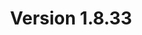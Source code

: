 ---
title: "Version 1.8.33"

version_number: "1.8.33"
version_code: "1833"
release_date: "2023-01-03"

packages:
  - type: mybb
    formats:
      - type: zip
        filesize: "2.2 MB"
        checksums:
          - type: md5
            value: b2ef5038c52dca95f3974a5da9c27cc5
          - type: sha1
            value: 73760b2dc3876cc392b8cce6444cd0b14ca40f99
          - type: sha256
            value: e101ba14a9c86b8e640850819032417c0a513c6a67a2da5a80e1bc38c765764d
          - type: sha512
            value: 823b3bb427f7e55ef185de0243ca4901a5851c2dde01a88a17794a12b699e6a27b1a95788fbf7170f54f585e9ebf23213302298d61b861e107e5106c734a68ff
        locations:
          - name: resources.mybb.com/downloads/
          - name: github.com/mybb/mybb/releases/

  - type: changed_files
    formats:
      - type: zip
        filesize: "0.61 MB"
        checksums:
          - type: md5
            value: e2f16b9d250374118439a66d46de25c0
          - type: sha1
            value: 88a134f07a04dc5d4a154a27f45eceb71caddd4b
          - type: sha256
            value: 2b260c59c7f534d34f761a3025d83e561b9a13acb18585c0fb748cf46a63655e
          - type: sha512
            value: af4d0c4b5214b53143236de35e520f1bdde3a44a091ac648251551b20385c45fd7942073a74928f2e4dc453b7fad9f29bd8c94653ae94394820551725d23b023
        locations:
          - name: resources.mybb.com/downloads/
          - name: github.com/mybb/mybb/releases/

upgrade_script_required: true
resolved_issues_number: "8"
resolved_issues_link: "https://github.com/mybb/mybb/issues?q=is%3Aissue+is%3Aclosed+label%3As%3Aresolved+-label%3Adev-branch+milestone%3A1.8.33"

comment: |
   This version improves cache system stability, and compatibility with PostgreSQL (PDO) and recent PHP versions.

resolved_security_issues:
  - description: "ACP Languages local file inclusion"
    severity: "high"
    cve_id: "CVE-2022-45867"
    cwe_id: "CWE-22"
    cwe_name: "Path Traversal"
    cvss_score: "CVSS:3.1/AV:N/AC:L/PR:H/UI:N/S:U/C:H/I:H/A:H"
    reported_by:
      - name: "yelang123"
        affiliation: "Stealien"
      - name: "NGA"
        affiliation: "Stealien"
    references:
      - url: https://github.com/mybb/mybb/security/advisories/GHSA-cpfv-6f8w-759r
        title: "Advisory: ACP Languages local file inclusion"
        type: advisory


changed_language_files_number: "1"

changed_files:
  - admin:
    - modules:
      - config:
        - badwords.php
        - languages.php
        - plugins.php
      - forum:
        - moderation_queue.php
      - tools:
        - mailerrors.php
        - maillogs.php
        - statistics.php
      - user:
        - banning.php
        - groups.php
        - users.php
  - inc:
    - datahandlers:
      - pm.php
      - user.php
    - languages:
      - english:
        - modcp.lang.php
      - english.php
    - class_core.php
    - class_session.php
    - db_pgsql_pdo.php
    - functions.php
    - functions_indicators.php
    - functions_post.php
    - functions_search.php
    - functions_serverstats.php
  - install:
    - resources:
      - pgsql_db_tables.php
      - settings.xml
      - upgrade56.php
  - announcements.php
  - forumdisplay.php
  - index.php
  - member.php
  - modcp.php
  - newthread.php
  - private.php
  - reputation.php
  - search.php
  - showthread.php
  - usercp.php

---